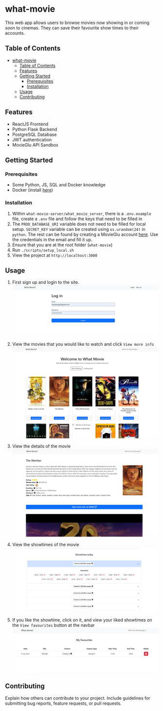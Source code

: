 # what-movie

This web app allows users to browse movies now showing in or coming soon to cinemas. They can save their favourite show times to their accounts.

## Table of Contents

- [what-movie](#what-movie)
  - [Table of Contents](#table-of-contents)
  - [Features](#features)
  - [Getting Started](#getting-started)
    - [Prerequisites](#prerequisites)
    - [Installation](#installation)
  - [Usage](#usage)
  - [Contributing](#contributing)

## Features

- ReactJS Frontend
- Python Flask Backend
- PostgreSQL Database
- JWT authentication
- MovieGlu API Sandbox

## Getting Started

### Prerequisites

- Some Python, JS, SQL and Docker knowledge
- Docker (install [here](https://docs.docker.com/get-docker/))

### Installation

1. Within `what-movie-server/what_movie_server`, there is a `.env.example` file, create a `.env` file and follow the keys that need to be filled in
2. The `PROD_DATABASE_URI` variable does not need to be filled for local setup. `SECRET_KEY` variable can be created using `os.urandom(24)` in `python`. The rest can be found by creating a MovieGlu account [here](https://developer.movieglu.com/). Use the credentials in the email and fill it up.
3. Ensure that you are at the root folder (`what-movie`)
4. Run `./scripts/setup_local.sh`
5. View the project at `http://localhost:3000`

## Usage

1. First sign up and login to the site.
![Login](assets/login.jpg)

2. View the movies that you would like to watch and click `View more info`
![Homepage](assets/homepage.jpg)

3. View the details of the movie
![Moviepage](assets/moviepage.jpg)

3. View the showtimes of the movie
![Showtimes](assets/showtimes.jpg)

4. If you like the showtime, click on it, and view your liked showtimes on the `View favourites` button at the navbar
![Favourites](assets/favourites.jpg)


## Contributing

Explain how others can contribute to your project. Include guidelines for submitting bug reports, feature requests, or pull requests.
